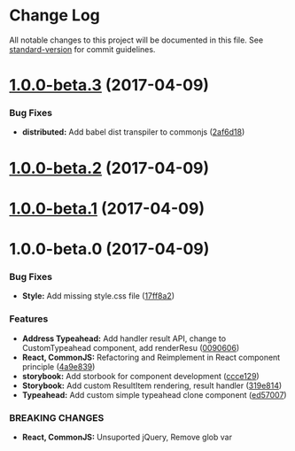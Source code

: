 # Change Log

All notable changes to this project will be documented in this file. See [standard-version](https://github.com/conventional-changelog/standard-version) for commit guidelines.

<a name="1.0.0-beta.3"></a>
# [1.0.0-beta.3](https://github.com/zapkub/react-thailand-address-typeahead/compare/v1.0.0-beta.2...v1.0.0-beta.3) (2017-04-09)


### Bug Fixes

* **distributed:** Add babel dist transpiler to commonjs ([2af6d18](https://github.com/zapkub/react-thailand-address-typeahead/commit/2af6d18))



<a name="1.0.0-beta.2"></a>
# [1.0.0-beta.2](https://github.com/zapkub/jquery.Thailand.js/compare/v1.0.0-beta.1...v1.0.0-beta.2) (2017-04-09)



<a name="1.0.0-beta.1"></a>
# [1.0.0-beta.1](https://github.com/zapkub/jquery.Thailand.js/compare/v1.0.0-beta.0...v1.0.0-beta.1) (2017-04-09)



<a name="1.0.0-beta.0"></a>
# 1.0.0-beta.0 (2017-04-09)


### Bug Fixes

* **Style:** Add missing style.css file ([17ff8a2](https://github.com/zapkub/jquery.Thailand.js/commit/17ff8a2))


### Features

* **Address Typeahead:** Add handler result API, change to CustomTypeahead component, add renderResu ([0090606](https://github.com/zapkub/jquery.Thailand.js/commit/0090606))
* **React, CommonJS:** Refactoring and Reimplement in React component principle ([4a9e839](https://github.com/zapkub/jquery.Thailand.js/commit/4a9e839))
* **storybook:** Add storbook for component development ([ccce129](https://github.com/zapkub/jquery.Thailand.js/commit/ccce129))
* **Storybook:** Add custom ResultItem rendering, result handler ([319e814](https://github.com/zapkub/jquery.Thailand.js/commit/319e814))
* **Typeahead:** Add custom simple typeahead clone component ([ed57007](https://github.com/zapkub/jquery.Thailand.js/commit/ed57007))


### BREAKING CHANGES

* **React, CommonJS:** Unsuported jQuery, Remove glob var
